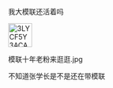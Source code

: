 <p class="MsoNormal">我<span class="GramE">大模联</span>还活着吗</p><p class="MsoNormal"><span lang="EN-US" style="mso-no-proof:yes"><!--[if gte vml 1]><v:shape
 id="Picture_x0020_684" o:spid="_x0000_i1029" type="#_x0000_t75" alt="3LYCF5Y3ACACK"
 style='width:36pt;height:36pt;rotation:-90;visibility:visible;
 mso-wrap-style:square'>
 <v:imagedata src="汤逊湖北路1号回忆录.files/image1358.png" o:title="3LYCF5Y3ACACK"/>
</v:shape><![endif]-->
<?if !vml?><img alt="3LYCF5Y3ACACK" border="0" height="48" src="汤逊湖北路1号回忆录.files/image1359.gif" v:shapes="Picture_x0020_684" width="48"/>
<?endif?>
</span></p><p class="MsoNormal"><span class="GramE">模联十</span>年老粉来逛逛<span lang="EN-US">.jpg</span></p><p class="MsoNormal">不知道张学长是不是还在<span class="GramE">带模联</span></p>